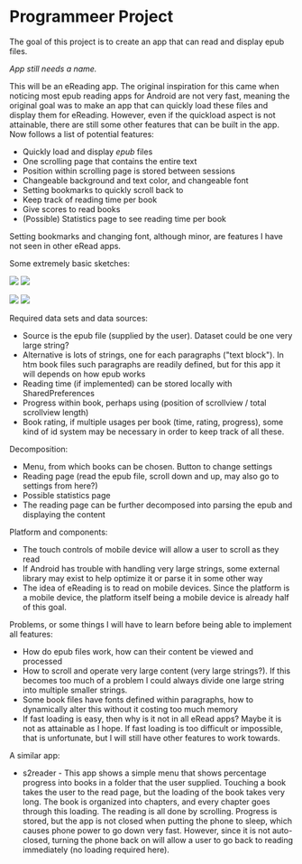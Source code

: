 # Programmeer Project

The goal of this project is to create an app that can read and display epub files.

*App still needs a name.*

This will be an eReading app. The original inspiration for this came when noticing
most epub reading apps for Android are not very fast, meaning the original goal
was to make an app that can quickly load these files and display them for eReading.
However, even if the quickload aspect is not attainable, there are still some other
features that can be built in the app. Now follows a list of potential features:
* Quickly load and display *epub* files
* One scrolling page that contains the entire text
* Position within scrolling page is stored between sessions
* Changeable background and text color, and changeable font
* Setting bookmarks to quickly scroll back to
* Keep track of reading time per book
* Give scores to read books
* (Possible) Statistics page to see reading time per book

Setting bookmarks and changing font, although minor, are features I have not
seen in other eRead apps.

Some extremely basic sketches:

![](doc/menu.png) ![](doc/read.png)

![](doc/settings.png) ![](doc/stats.png)

Required data sets and data sources:
* Source is the epub file (supplied by the user). Dataset could be one very large string?
* Alternative is lots of strings, one for each paragraphs ("text block"). In htm book files
	such paragraphs	are readily defined, but for this app it will depends on how epub works
* Reading time (if implemented) can be stored locally with SharedPreferences
* Progress within book, perhaps using (position of scrollview / total scrollview length)
* Book rating, if multiple usages per book (time, rating, progress), some kind of
	id system may be necessary in order to keep track of all these.

Decomposition:
* Menu, from which books can be chosen. Button to change settings
* Reading page (read the epub file, scroll down and up, may also go to settings from here?)
* Possible statistics page
* The reading page can be further decomposed into parsing the epub and displaying the content

Platform and components:
* The touch controls of mobile device will allow a user to scroll as they read
* If Android has trouble with handling very large strings, some external library may exist
	to help optimize it or parse it in some other way
* The idea of eReading is to read on mobile devices. Since the platform is a mobile
	device, the platform itself being a mobile device is already half of this goal.

Problems, or some things I will have to learn before being able to implement all features:
* How do epub files work, how can their content be viewed and processed
* How to scroll and operate very large content (very large strings?). If this becomes
	too much of a problem I could always divide one large string into multiple smaller strings.
* Some book files have fonts defined within paragraphs, how to dynamically alter
	this without it costing too much memory
* If fast loading is easy, then why is it not in all eRead apps? Maybe it is not as attainable
	as I hope. If fast loading is too difficult or impossible, that is unfortunate, but
	I will still have other features to work towards.

A similar app:
* s2reader - This app shows a simple menu that shows percentage progress into books in 
	a folder that the user supplied. Touching a book takes the user to the read page,
	but the loading of the book takes very long. The book is organized into chapters,
	and every chapter goes through this loading. The reading is all done by scrolling.
	Progress is stored, but the app is not closed when putting the phone to sleep, which
	causes phone power to go down very fast. However, since it is not auto-closed, turning the
	phone back on will allow a user to go back to reading immediately (no loading required here).